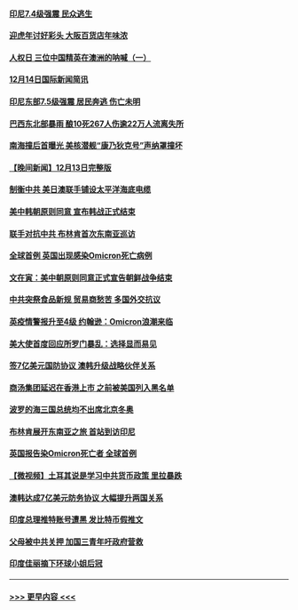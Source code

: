 #### [印尼7.4级强震 民众逃生](../pages/prog202/a103293524.md?t=12142100) 
#### [迎虎年讨好彩头 大阪百货店年味浓](../pages/prog202/a103293518.md?t=12142100) 
#### [人权日 三位中国精英在澳洲的呐喊（一）](../pages/prog202/a103293534.md?t=12142100) 
#### [12月14日国际新闻简讯](../pages/prog202/a103293485.md?t=12142100) 
#### [印尼东部7.5级强震 居民奔逃 伤亡未明](../pages/prog202/a103293372.md?t=12142100) 
#### [巴西东北部暴雨 酿10死267人伤逾22万人流离失所](../pages/prog202/a103293104.md?t=12142100) 
#### [南海撞后首曝光 美核潜舰“康乃狄克号”声纳罩撞坏](../pages/prog202/a103293163.md?t=12142100) 
#### [【晚间新闻】12月13日完整版](../pages/prog202/a103293106.md?t=12142100) 
#### [制衡中共 美日澳联手铺设太平洋海底电缆](../pages/prog202/a103292776.md?t=12142100) 
#### [美中韩朝原则同意 宣布韩战正式结束](../pages/prog202/a103292747.md?t=12142100) 
#### [联手对抗中共 布林肯首次东南亚巡访](../pages/prog202/a103292811.md?t=12142100) 
#### [全球首例 英国出现感染Omicron死亡病例](../pages/prog202/a103292708.md?t=12142100) 
#### [文在寅：美中朝原则同意正式宣告朝鲜战争结束](../pages/prog202/a103292768.md?t=12142100) 
#### [中共突祭食品新规 贸易商愁苦 多国外交抗议](../pages/prog202/a103292629.md?t=12142100) 
#### [英疫情警报升至4级 约翰逊：Omicron浪潮来临](../pages/prog202/a103292510.md?t=12142100) 
#### [美大使首度回应所罗门暴乱：选择显而易见](../pages/prog202/a103292454.md?t=12142100) 
#### [签7亿美元国防协议 澳韩升级战略伙伴关系](../pages/prog202/a103292527.md?t=12142100) 
#### [商汤集团延迟在香港上市 之前被美国列入黑名单](../pages/prog202/a103292505.md?t=12142100) 
#### [波罗的海三国总统均不出席北京冬奥](../pages/prog202/a103292488.md?t=12142100) 
#### [布林肯展开东南亚之旅 首站到访印尼](../pages/prog202/a103292438.md?t=12142100) 
#### [英国报告染Omicron死亡者 全球首例](../pages/prog202/a103292434.md?t=12142100) 
#### [【微视频】土耳其说是学习中共货币政策 里拉暴跌](../pages/prog202/a103292444.md?t=12142100) 
#### [澳韩达成7亿美元防务协议 大幅提升两国关系](../pages/prog202/a103292351.md?t=12142100) 
#### [印度总理推特账号遭黑 发比特币假推文](../pages/prog202/a103292358.md?t=12142100) 
#### [父母被中共关押 加国三青年吁政府营救](../pages/prog202/a103292297.md?t=12142100) 
#### [印度佳丽摘下环球小姐后冠](../pages/prog202/a103292324.md?t=12142100) 

----
#### [ >>> 更早内容 <<< ](../indexes/prog202-earlier.md)
